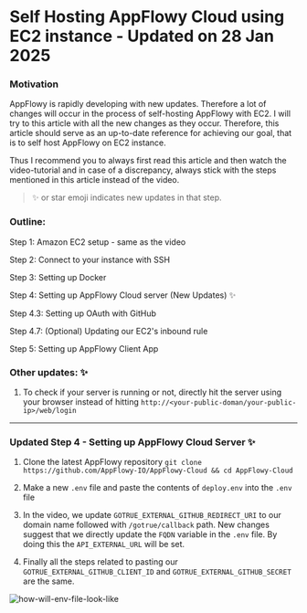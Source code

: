 # Self Hosting AppFlowy Cloud using EC2 instance - Updated on 28 Jan 2025

### Motivation

AppFlowy is rapidly developing with new updates. Therefore a lot of changes will occur in the process of self-hosting AppFlowy with EC2. I will try to this article with all the new changes as they occur. Therefore, this article should serve as an up-to-date reference for achieving our goal, that is to self host AppFlowy on EC2 instance. 

Thus I recommend you to always first read this article and then watch the video-tutorial and in case of a discrepancy, always stick with the steps mentioned in this article instead of the video.

> ✨ or star emoji indicates new updates in that step. 

### Outline: 

Step 1: Amazon EC2 setup - same as the video

Step 2: Connect to your instance with SSH

Step 3: Setting up Docker

Step 4: Setting up AppFlowy Cloud server (New Updates) ✨

Step 4.3: Setting up OAuth with GitHub

Step 4.7: (Optional) Updating our EC2's inbound rule

Step 5: Setting up AppFlowy Client App

### Other updates: ✨

1. To check if your server is running or not, directly hit the server using your browser instead of hitting `http://<your-public-doman/your-public-ip>/web/login`

---
### Updated Step 4 - Setting up AppFlowy Cloud Server ✨

1. Clone the latest AppFlowy repository
   `git clone https://github.com/AppFlowy-IO/AppFlowy-Cloud && cd AppFlowy-Cloud`
   
2. Make a new `.env` file and paste the contents of `deploy.env` into the `.env` file
   
3. In the video, we update `GOTRUE_EXTERNAL_GITHUB_REDIRECT_URI` to our domain name followed with `/gotrue/callback` path. New changes suggest that we directly update the 
   `FQDN` variable in the `.env` file. By doing this the `API_EXTERNAL_URL` will be set.

4. Finally all the steps related to pasting our `GOTRUE_EXTERNAL_GITHUB_CLIENT_ID` and `GOTRUE_EXTERNAL_GITHUB_SECRET` are the same. 

![how-will-env-file-look-like](https://github.com/user-attachments/assets/d657cd48-60bc-46e0-ad74-0fa65d3e95c7)



